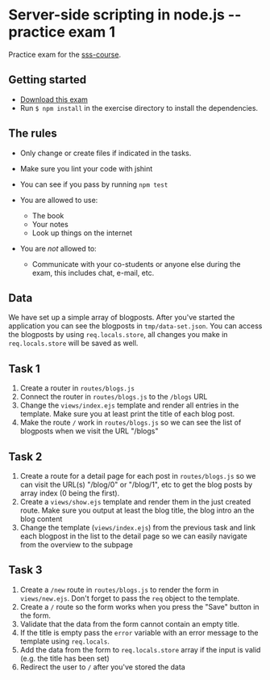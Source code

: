 # Server-side scripting in node.js -- practice exam 1

Practice exam for the [sss-course](https://github.com/CMDA/sss-course).

## Getting started
* [Download this exam](http://cl.ly/1z0Q373i1Q0R)
* Run ```$ npm install``` in the exercise directory to install the dependencies.

## The rules

* Only change or create files if indicated in the tasks.
* Make sure you lint your code with jshint
* You can see if you pass by running `npm test`

* You are allowed to use:
    * The book
    * Your notes
    * Look up things on the internet

* You are *not* allowed to:
    * Communicate with your co-students or anyone else during the exam, this includes chat, e-mail, etc.

## Data

We have set up a simple array of blogposts. After you've started the application you can see the blogposts in `tmp/data-set.json`. You can access the blogposts by using `req.locals.store`, all changes you make in `req.locals.store` will be saved as well.

## Task 1
1. Create a router in `routes/blogs.js`
1. Connect the router in `routes/blogs.js` to the `/blogs` URL
1. Change the `views/index.ejs` template and render all entries in the template. Make sure you at least print the title of each blog post.
1. Make the route `/` work in `routes/blogs.js` so we can see the list of blogposts when we visit the URL "/blogs"

## Task 2
1. Create a route for a detail page for each post in `routes/blogs.js` so we can visit the URL(s) "/blog/0" or "/blog/1", etc to get the blog posts by array index (0 being the first).
1. Create a `views/show.ejs` template and render them in the just created route. Make sure you output at least the blog title, the blog intro an the blog content
1. Change the template (`views/index.ejs`) from the previous task and link each blogpost in the list to the detail page so we can easily navigate from the overview to the subpage


## Task 3
1. Create a `/new` route in `routes/blogs.js` to render the form in `views/new.ejs`. Don't forget to pass the `req` object to the template.
1. Create a `/` route so the form works when you press the "Save" button in the form.
1. Validate that the data from the form cannot contain an empty title.
1. If the title is empty pass the `error` variable with an error message to the template using `req.locals`.
1. Add the data from the form to `req.locals.store` array if the input is valid (e.g. the title has been set)
1. Redirect the user to `/` after you've stored the data